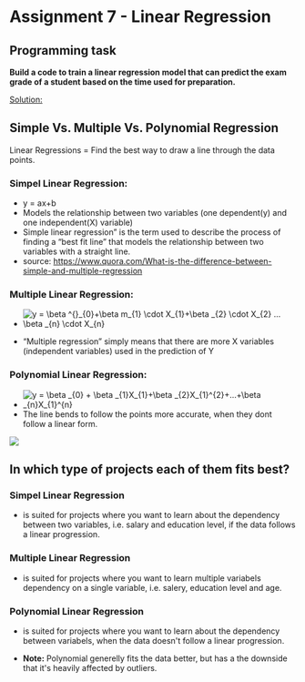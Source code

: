 # Assignment 7 - Linear Regression

## Programming task
**Build a code to train a linear regression model that can predict the exam grade of a student based
on the time used for preparation.**

[Solution:](/linear-regression-student.ipynb)

## Simple Vs. Multiple Vs. Polynomial Regression

 


Linear Regressions =  Find the best way to draw a line through the data points.

### Simpel Linear Regression:
  - y = ax+b
  - Models the relationship between two variables (one dependent(y) and one independent(X) variable)
  - Simple linear regression” is the term used to describe the process of finding a “best fit line” that models the relationship between two variables with a straight line.
  - source: https://www.quora.com/What-is-the-difference-between-simple-and-multiple-regression

### Multiple Linear Regression:   
- <img src="https://latex.codecogs.com/gif.latex?y&space;=&space;\beta&space;^{}_{0}&plus;\beta&space;m_{1}&space;\cdot&space;X_{1}&plus;\beta&space;_{2}&space;\cdot&space;X_{2}&space;...&space;\beta&space;_{n}&space;\cdot&space;X_{n}" title="y = \beta ^{}_{0}+\beta m_{1} \cdot X_{1}+\beta _{2} \cdot X_{2} ... \beta _{n} \cdot X_{n}" />
    
 - “Multiple regression” simply means that there are more X variables (independent variables) used in the prediction of Y


### Polynomial Linear Regression:
  - <img src="https://latex.codecogs.com/gif.latex?y&space;=&space;\beta&space;_{0}&space;&plus;&space;\beta&space;_{1}X_{1}&plus;\beta&space;_{2}X_{1}^{2}&plus;...&plus;\beta&space;_{n}X_{1}^{n}" title="y = \beta _{0} + \beta _{1}X_{1}+\beta _{2}X_{1}^{2}+...+\beta _{n}X_{1}^{n}" />
  - The line bends to follow the points more accurate, when they dont follow a linear form.


![](https://cdn.analyticsvidhya.com/wp-content/uploads/2020/03/pr8.png)



## In which type of projects each of them fits best?

### Simpel Linear Regression 
- is suited for projects where you want to learn about the dependency between two variables, i.e. salary and education level, if the data follows a linear progression.

### Multiple Linear Regression 
- is suited for projects where you want to learn multiple variabels dependency on a single variable, i.e. salery, education level and age.

### Polynomial Linear Regression 
- is suited for projects where you want to learn about the dependency between variabels, when the data doesn't follow a linear progression.

- **Note:** Polynomial generelly fits the data better, but has a the downside that it's heavily affected by outliers.

